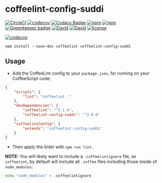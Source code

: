# coffeelint-config-suddi

[![CircleCI](https://img.shields.io/circleci/project/suddi/coffeelint-config-suddi/master.svg)](https://circleci.com/gh/suddi/coffeelint-config-suddi)
[![codecov](https://codecov.io/gh/suddi/coffeelint-config-suddi/branch/master/graph/badge.svg)](https://codecov.io/gh/suddi/coffeelint-config-suddi)
[![Codacy Badge](https://api.codacy.com/project/badge/Grade/f3cbca070bbd4488b579748680348c28)](https://www.codacy.com/app/suddir/coffeelint-config-suddi)
[![npm](https://img.shields.io/npm/v/coffeelint-config-suddi.svg)](https://www.npmjs.com/package/coffeelint-config-suddi)
[![npm](https://img.shields.io/npm/dt/coffeelint-config-suddi.svg)](https://www.npmjs.com/package/coffeelint-config-suddi)
[![Greenkeeper badge](https://badges.greenkeeper.io/suddi/coffeelint-config-suddi.svg)](https://greenkeeper.io/)
[![David](https://img.shields.io/david/suddi/coffeelint-config-suddi.svg)](https://david-dm.org/suddi/coffeelint-config-suddi)
[![David](https://img.shields.io/david/dev/suddi/coffeelint-config-suddi.svg)](https://david-dm.org/suddi/coffeelint-config-suddi?type=dev)
[![license](https://img.shields.io/github/license/suddi/coffeelint-config-suddi.svg)](https://raw.githubusercontent.com/suddi/coffeelint-config-suddi/master/LICENSE)

[![codecov](https://codecov.io/gh/suddi/coffeelint-config-suddi/branch/master/graphs/commits.svg)](https://codecov.io/gh/suddi/coffeelint-config-suddi)

````
npm install --save-dev coffeelint coffeelint-config-suddi
````

## Usage

- Add the CoffeeLint config to your `package.json`, for running on your CoffeeScript code:

```json
{
	"scripts": {
		"lint": "coffeelint ."
	},
	"devDependencies": {
		"coffeelint": "^2.1.0",
		"coffeelint-config-suddi": "^3.0.0"
	},
	"coffeelintConfig": {
		"extends": "coffeelint-config-suddi"
	}
}
```

- Then apply the linter with `npm run lint`.

**NOTE:** You will likely want to include a `.coffeelintignore` file, as `coffeelint`, by default will include all `.coffee` files including those inside of `node_modules`:

````sh
echo "node_modules" > .coffeelintignore
````
